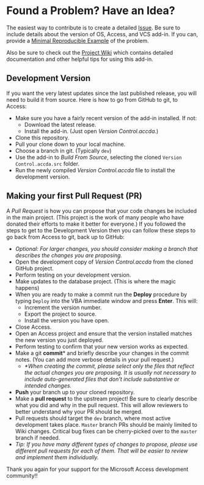Found a Problem? Have an Idea?
=============
The easiest way to contribute is to create a detailed [Issue](https://github.com/joyfullservice/msaccess-vcs-integration/issues). Be sure to include details about the version of OS, Access, and VCS add-in. If you can, provide a [Minimal Reproducible Example](https://stackoverflow.com/help/minimal-reproducible-example) of the problem.

Also be sure to check out the [Project Wiki](https://github.com/joyfullservice/msaccess-vcs-integration/wiki) which contains detailed documentation and other helpful tips for using this add-in.


Development Version
---------
If you want the very latest updates since the last published release, you will need to build it from source. Here is how to go from GitHub to git, to Access:

* Make sure you have a fairly recent version of the add-in installed. If not:
  * Download the latest release.
  * Install the add-in. (Just open *Version Control.accda*.)
* Clone this repository.
* Pull your clone down to your local machine.
* Choose a branch in git. (Typically `dev`)
* Use the add-in to *Build From Source*, selecting the cloned `Version Control.accda.src` folder.
* Run the newly compiled *Version Control.accda* file to install the development version.

Making your first Pull Request (PR)
---------
A *Pull Request* is how you can propose that your code changes be included in the main project. (This project is the work of many people who have donated their efforts to make it better for everyone.) If you followed the steps to get to the Development Version then you can follow these steps to go back from Access to git, back up to GitHub:
* *Optional: For larger changes, you should consider making a branch that describes the changes you are proposing.*
* Open the development copy of *Version Control.accda* from the cloned GitHub project.
* Perform testing on your development version.
* Make updates to the database project. (This is where the magic happens)
* When you are ready to make a commit run the **Deploy** procedure by typing `Deploy` into the VBA immediate window and press **Enter**. This will:
   * Increment the version number.
   * Export the project to source.
   * Install the version you have open. 
* Close Access.
* Open an Access project and ensure that the version installed matches the new version you just deployed.
* Perform testing to confirm that your new version works as expected. 
* Make a git **commit*** and briefly describe your changes in the commit notes. (You can add more verbose details in your pull request.) 
  * _*When creating the commit, please select only the files that reflect the actual changes you are proposing. It is usually not necessary to include auto-generated files that don't include substantive or intended changes._
* **Push** your branch up to your cloned repository.
* Make a **pull request** to the upstream project! Be sure to clearly describe what you did and why in the pull request. This will allow reviewers to better understand why your PR should be merged.
* Pull requests should target the `dev` branch, where most active development takes place. `Master` branch PRs should be mainly limited to Wiki changes. Critical bug fixes can be cherry-picked over to the `master` branch if needed.
* *Tip: If you have many different types of changes to propose, please use different pull requests for each of them. That will be easier to review and implement them individually.*

Thank you again for your support for the Microsoft Access development community!!
